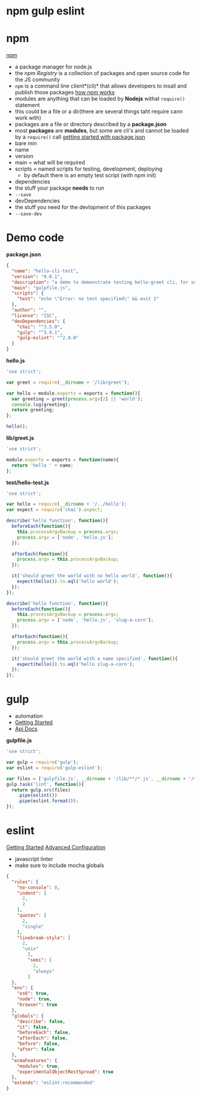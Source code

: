 npm gulp eslint
===============

# npm
[npm](https://npmjs.com)  
* a package manager for node.js
* the *npm Registry* is a collection of packages and open source code for the JS community
* `npm` is a command line client*(cli)* that allows developers to insall and publish those packages
[how npm works](https://docs.npmjs.com/how-npm-works/packages)
* modules are anything that can be loaded by **Nodejs** withat `require()` statement
 * this could be a file or a dir(there are several things taht require cann work with)
* packages are a file or directory described by a **package.json**
 * most **packages** are **modules**, but some are cli's and cannot be loaded by a `require()` call
[getting started with package.json](https://docs.npmjs.com/getting-started/using-a-package.json)
* bare min
 * name
 * version
* main = what will be required
* scripts = named scripts for testing, development, deploying
  * by default there is an empty test script (with npm init)
* dependencies
 * the stuff your package **needs** to run
 * `--save`
* devDependencies
 * the stuff you need for the devlopment of this packages
 * `--save-dev`

# Demo code
**package.json**
``` json
{
  "name": "hello-cli-test",
  "version": "0.0.1",
  "description": "a demo to demonstrate testing hello-greet cli, for sea-401d2-js",
  "main": "gulpfile.js",
  "scripts": {
    "test": "echo \"Error: no test specified\" && exit 1"
  },
  "author": "",
  "license": "ISC",
  "devDependencies": {
    "chai": "^3.5.0",
    "gulp": "^3.9.1",
    "gulp-eslint": "^2.0.0"
  }
}
```

**hello.js**
``` javascript
'use strict';

var greet = require(__dirname + '/lib/greet');

var hello = module.exports = exports = function(){
  var greeting = greet(process.argv[2] || 'world');
  console.log(greeting);
  return greeting;
};

hello();
```

**lib/greet.js**
``` javascript
'use strict';

module.exports = exports = function(name){
  return 'hello ' + name;
};
```

**test/hello-test.js**
``` javascript
'use strict';

var hello = require(__dirname + '/../hello');
var expect = require('chai').expect;

describe('hello function', function(){
  beforeEach(function(){
    this.processArgvBackup = process.argv;
    process.argv = ['node', 'hello.js'];
  });

  afterEach(function(){
    process.argv = this.processArgvBackup;
  });

  it('should greet the world with no hello world', function(){
    expect(hello()).to.eql('hello world');
  });
});

describe('hello function', function(){
  beforeEach(function(){
    this.processArgvBackup = process.argv;
    process.argv = ['node', 'hello.js', 'slug-a-corn'];
  });

  afterEach(function(){
    process.argv = this.processArgvBackup;
  });

  it('should greet the world with a name specified', function(){
    expect(hello()).to.eql('hello slug-a-corn');
  });
});
```

# gulp
* automation
* [Getting Started](https://github.com/gulpjs/gulp/blob/master/docs/getting-started.md)
* [Api Docs](https://github.com/gulpjs/gulp/blob/master/docs/API.md)

**gulpfile.js**
``` javascript
'use strict';

var gulp = require('gulp');
var eslint = require('gulp-eslint');

var files = ['gulpfile.js', __dirname + '/lib/**/*.js', __dirname + '/test/**/*.js', 'hello.js'];
gulp.task('lint', function(){
  return gulp.src(files)
    .pipe(eslint())
    .pipe(eslint.format());
});
```

# eslint
[Getting Started](http://eslint.org/docs/user-guide/getting-started)
[Advanced Configuration](http://eslint.org/docs/user-guide/configuring)
* javascript linter
* make sure to include mocha globals

``` json
{
  "rules": {
    "no-console": 0,
    "indent": [
      2,
      2
    ],
    "quotes": [
      2,
      "single"
    ],
    "linebreak-style": [
      2,
      "unix"
        ],
        "semi": [
          2,
          "always"
        ]
  },
  "env": {
    "es6": true,
    "node": true,
    "browser": true
  },
  "globals": {
    "describe": false,
    "it": false,
    "beforeEach": false,
    "afterEach": false,
    "before": false,
    "after": false
  },
  "ecmaFeatures": {
    "modules": true,
    "experimentalObjectRestSpread": true
  },
  "extends": "eslint:recommended"
}
```
